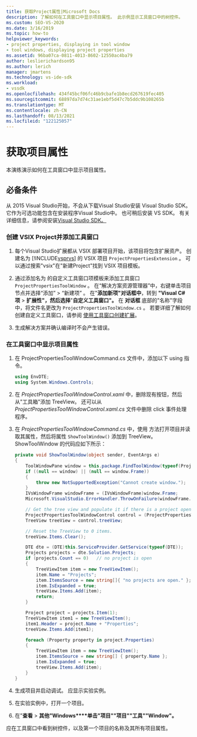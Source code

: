 ```yaml
---
title: 获取Project属性|Microsoft Docs
description: 了解如何在工具窗口中显示项目属性。 此示例显示工具窗口中的树控件。
ms.custom: SEO-VS-2020
ms.date: 3/16/2019
ms.topic: how-to
helpviewer_keywords:
- project properties, displaying in tool window
- tool windows, displaying project properties
ms.assetid: 96ba07ca-0811-4013-8602-12550ac4ba79
author: leslierichardson95
ms.author: lerich
manager: jmartens
ms.technology: vs-ide-sdk
ms.workload:
- vssdk
ms.openlocfilehash: 434f45bcf06fc46b9cbafe1b8ecd267619fec405
ms.sourcegitcommit: 68897da7d74c31ae1ebf5d47c7b5ddc9b108265b
ms.translationtype: MT
ms.contentlocale: zh-CN
ms.lasthandoff: 08/13/2021
ms.locfileid: "122125057"
---
```

# <a name="get-project-properties"></a>获取项目属性

本演练演示如何在工具窗口中显示项目属性。

## <a name="prerequisites"></a>必备条件

从 2015 Visual Studio开始，不会从下载Visual Studio安装 Visual Studio SDK。 它作为可选功能包含在安装程序Visual Studio中。 也可稍后安装 VS SDK。 有关详细信息，请参阅安装[Visual Studio SDK。](../extensibility/installing-the-visual-studio-sdk.md)

### <a name="to-create-a-vsix-project-and-add-a-tool-window"></a>创建 VSIX Project并添加工具窗口

1. 每个Visual Studio扩展都从 VSIX 部署项目开始，该项目将包含扩展资产。 创建名为 [!INCLUDE[vsprvs](../code-quality/includes/vsprvs_md.md)] 的 VSIX 项目 `ProjectPropertiesExtension` 。 可以通过搜索"vsix"在"新建Project"找到 VSIX 项目模板。 

2. 通过添加名为 的自定义工具窗口项模板来添加工具窗口 `ProjectPropertiesToolWindow` 。 在“解决方案资源管理器”中，右键单击项目节点并选择“添加” > “新建项”  。 在"**添加新项"对话框中**，转到 **"Visual C# 项**  >  **扩展性"，然后选择**"**自定义工具窗口"。** 在 **对话框** 底部的"名称"字段中，将文件名更改为 `ProjectPropertiesToolWindow.cs` 。 若要详细了解如何创建自定义工具窗口，请参阅 [使用工具窗口创建扩展](../extensibility/creating-an-extension-with-a-tool-window.md)。

3. 生成解决方案并确认编译时不会产生错误。

### <a name="to-display-project-properties-in-a-tool-window"></a>在工具窗口中显示项目属性

1. 在 ProjectPropertiesToolWindowCommand.cs 文件中，添加以下 using 指令。

    ```csharp
    using EnvDTE;
    using System.Windows.Controls;

    ```

2. 在 *ProjectPropertiesToolWindowControl.xaml* 中，删除现有按钮，然后从"工具箱"添加 TreeView。 还可以从 *ProjectPropertiesToolWindowControl.xaml.cs* 文件中删除 click 事件处理程序。

3. 在 *ProjectPropertiesToolWindowCommand.cs* 中，使用 方法打开项目并读取其属性，然后将属性 `ShowToolWindow()` 添加到 TreeView。 ShowToolWindow 的代码应如下所示：

    ```csharp
    private void ShowToolWindow(object sender, EventArgs e)
    {
        ToolWindowPane window = this.package.FindToolWindow(typeof(ProjectPropertiesToolWindow), 0, true);
        if ((null == window) || (null == window.Frame))
        {
            throw new NotSupportedException("Cannot create window.");
        }
        IVsWindowFrame windowFrame = (IVsWindowFrame)window.Frame;
        Microsoft.VisualStudio.ErrorHandler.ThrowOnFailure(windowFrame.Show());

        // Get the tree view and populate it if there is a project open.
        ProjectPropertiesToolWindowControl control = (ProjectPropertiesToolWindowControl)window.Content;
        TreeView treeView = control.treeView;

        // Reset the TreeView to 0 items.
        treeView.Items.Clear();

        DTE dte = (DTE)this.ServiceProvider.GetService(typeof(DTE));
        Projects projects = dte.Solution.Projects;
        if (projects.Count == 0)   // no project is open
        {
            TreeViewItem item = new TreeViewItem();
            item.Name = "Projects";
            item.ItemsSource = new string[]{ "no projects are open." };
            item.IsExpanded = true;
            treeView.Items.Add(item);
            return;
        }

        Project project = projects.Item(1);
        TreeViewItem item1 = new TreeViewItem();
        item1.Header = project.Name + "Properties";
        treeView.Items.Add(item1);

        foreach (Property property in project.Properties)
        {
            TreeViewItem item = new TreeViewItem();
            item.ItemsSource = new string[] { property.Name };
            item.IsExpanded = true;
            treeView.Items.Add(item);
        }
    }
    ```

4. 生成项目并启动调试。 应显示实验实例。

5. 在实验实例中，打开一个项目。

6. 在"**查看**  >  **其他"Windows****单击"项目""项目""工具""Window"。**

  应在工具窗口中看到树控件，以及第一个项目的名称及其所有项目属性。
